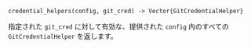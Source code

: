 ```
credential_helpers(config, git_cred) -> Vector{GitCredentialHelper}
```

指定された `git_cred` に対して有効な、提供された `config` 内のすべての `GitCredentialHelper` を返します。
